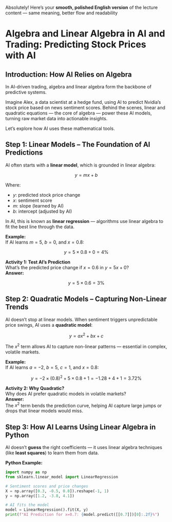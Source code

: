 Absolutely! Here’s your **smooth, polished English version** of the lecture content — same meaning, better flow and readability

# **Algebra and Linear Algebra in AI and Trading: Predicting Stock Prices with AI**

## **Introduction: How AI Relies on Algebra**

In AI-driven trading, algebra and linear algebra form the backbone of predictive systems.

Imagine Alex, a data scientist at a hedge fund, using AI to predict Nvidia’s stock price based on news sentiment scores. Behind the scenes, linear and quadratic equations — the core of algebra — power these AI models, turning raw market data into actionable insights.

Let’s explore how AI uses these mathematical tools.

## **Step 1: Linear Models – The Foundation of AI Predictions**

AI often starts with a **linear model**, which is grounded in linear algebra:

$$
y = mx + b
$$

Where:

* $y$: predicted stock price change
* $x$: sentiment score
* $m$: slope (learned by AI)
* $b$: intercept (adjusted by AI)

In AI, this is known as **linear regression** — algorithms use linear algebra to fit the best line through the data.

**Example:**  
If AI learns $m = 5$, $b = 0$, and $x = 0.8$:

$$
y = 5 \times 0.8 + 0 = 4\%
$$

**Activity 1: Test AI’s Prediction**  
What’s the predicted price change if $x = 0.6$ in $y = 5x + 0$?  
**Answer:**

$$
y = 5 \times 0.6 = 3\%
$$

## **Step 2: Quadratic Models – Capturing Non-Linear Trends**

AI doesn’t stop at linear models. When sentiment triggers unpredictable price swings, AI uses a **quadratic model**:

$$
y = ax^2 + bx + c
$$

The $x^2$ term allows AI to capture non-linear patterns — essential in complex, volatile markets.

**Example:**  
If AI learns $a = -2$, $b = 5$, $c = 1$, and $x = 0.8$:

$$
y = -2 \times (0.8)^2 + 5 \times 0.8 + 1 = -1.28 + 4 + 1 = 3.72\%
$$

**Activity 2: Why Quadratic?**  
Why does AI prefer quadratic models in volatile markets?  
**Answer:**  
The $x^2$ term bends the prediction curve, helping AI capture large jumps or drops that linear models would miss.

## **Step 3: How AI Learns Using Linear Algebra in Python**

AI doesn’t **guess** the right coefficients — it uses linear algebra techniques (like **least squares**) to learn them from data.

**Python Example:**

```python
import numpy as np
from sklearn.linear_model import LinearRegression

# Sentiment scores and price changes
X = np.array([0.3, -0.5, 0.8]).reshape(-1, 1)
y = np.array([1.2, -3.8, 4.1])

# AI fits the model
model = LinearRegression().fit(X, y)
print(f"AI Prediction for x=0.7: {model.predict([[0.7]])[0]:.2f}%")
